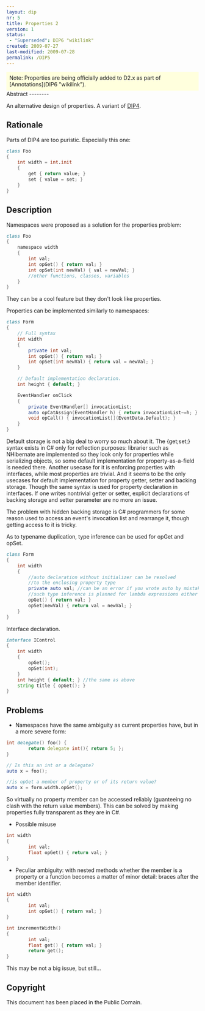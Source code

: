 ```yaml
---
layout: dip
nr: 5
title: Properties 2
version: 1
status: 
 - "Superseded": DIP6 "wikilink"
created: 2009-07-27
last-modified: 2009-07-28
permalink: /DIP5
---
```


<div style="padding: 1ex 1ex; background: #ffd;">
Note: Properties are being officially added to D2.x as part of
[Annotations](DIP6 "wikilink").

</div>
Abstract
--------

An alternative design of properties. A variant of
[DIP4](DIP4 "wikilink").

Rationale
---------

Parts of DIP4 are too puristic. Especially this one:

```d
class Foo
{
    int width = int.init
    {
        get { return value; }
        set { value = set; }
    }
}
```

Description
-----------

Namespaces were proposed as a solution for the properties problem:

```d
class Foo
{
    namespace width
    {
        int val;
        int opGet() { return val; }
        int opSet(int newVal) { val = newVal; }
        //other functions, classes, variables
    }
}
```

They can be a cool feature but they don't look like properties.

Properties can be implemented similarly to namespaces:

```d
class Form
{
    // Full syntax
    int width
    {
        private int val;
        int opGet() { return val; }
        int opSet(int newVal) { return val = newVal; }
    }

    // Default implementation declaration.
    int height { default; }

    EventHandler onClick
    {
        private EventHandler[] invocationList;
        auto opCatAssign(EventHandler h) { return invocationList~=h; }
        void opCall() { invocationList[](EventData.Default); }
    }
}
```

Default storage is not a big deal to worry so much about it. The
{get;set;} syntax exists in C\# only for reflection purposes: librarier
such as NHibernate are implemented so they look only for properties
while serializing objects, so some default implementation for
property-as-a-field is needed there. Another usecase for it is enforcing
properties with interfaces, while most properties are trivial. And it
seems to be the only usecases for default implementation for property
getter, setter and backing storage. Though the same syntax is used for
property declaration in interfaces. If one writes nontrivial getter or
setter, explicit declarations of backing storage and setter parameter
are no more an issue.

The problem with hidden backing storage is C\# programmers for some
reason used to access an event's invocation list and rearrange it,
though getting access to it is tricky.

As to typename duplication, type inference can be used for opGet and
opSet.

```d
class Form
{
    int width
    {
        //auto declaration without initializer can be resolved
        //to the enclosing property type
        private auto val; //can be an error if you wrote auto by mistake
        //such type inference is planned for lambda expressions either
        opGet() { return val; }
        opSet(newVal) { return val = newVal; }
    }
}
```

Interface declaration.

```d
interface IControl
{
    int width
    {
        opGet();
        opSet(int);
    }
    int height { default; } //the same as above
    string title { opGet(); }
}
```

Problems
--------

-   Namespaces have the same ambiguity as current properties have, but
    in a more severe form:

```d
int delegate() foo() {
        return delegate int(){ return 5; };
}

// Is this an int or a delegate?
auto x = foo();
```

```d
//is opGet a member of property or of its return value?
auto x = form.width.opGet();
```

So virtually no property member can be accessed reliably (guanteeing no
clash with the return value members). This can be solved by making
properties fully transparent as they are in C\#.

-   Possible misuse

```d
int width
{
        int val;
        float opGet() { return val; }
}
```

-   Peculiar ambiguity: with nested methods whether the member is a
    property or a function becomes a matter of minor detail: braces
    after the member identifier.

```d
int width
{
        int val;
        int opGet() { return val; }
}

int incrementWidth()
{
        int val;
        float get() { return val; }
        return get();
}
```

This may be not a big issue, but still...

Copyright
---------

This document has been placed in the Public Domain.
